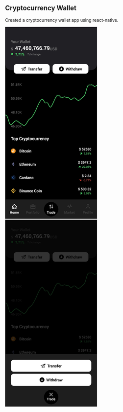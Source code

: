 ## Cryptocurrency Wallet

Created a cryptocurrency wallet app using react-native.

<img src='./assets/screenshots/capture-1.jpg' style='width: 300px;' />

<img src='./assets/screenshots/capture-2.jpg' style='width: 300px;' />